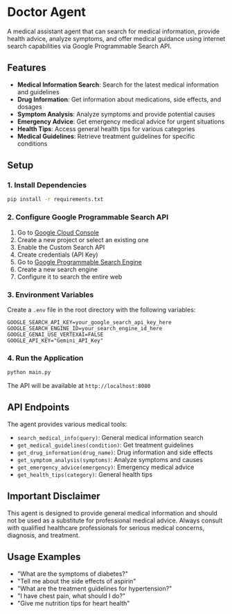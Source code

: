 # Doctor Agent

A medical assistant agent that can search for medical information, provide health advice, analyze symptoms, and offer medical guidance using internet search capabilities via Google Programmable Search API.

## Features

- **Medical Information Search**: Search for the latest medical information and guidelines
- **Drug Information**: Get information about medications, side effects, and dosages
- **Symptom Analysis**: Analyze symptoms and provide potential causes
- **Emergency Advice**: Get emergency medical advice for urgent situations
- **Health Tips**: Access general health tips for various categories
- **Medical Guidelines**: Retrieve treatment guidelines for specific conditions

## Setup

### 1. Install Dependencies

```bash
pip install -r requirements.txt
```

### 2. Configure Google Programmable Search API

1. Go to [Google Cloud Console](https://console.cloud.google.com/)
2. Create a new project or select an existing one
3. Enable the Custom Search API
4. Create credentials (API Key)
5. Go to [Google Programmable Search Engine](https://programmablesearchengine.google.com/)
6. Create a new search engine
7. Configure it to search the entire web

### 3. Environment Variables

Create a `.env` file in the root directory with the following variables:

```env
GOOGLE_SEARCH_API_KEY=your_google_search_api_key_here
GOOGLE_SEARCH_ENGINE_ID=your_search_engine_id_here
GOOGLE_GENAI_USE_VERTEXAI=FALSE
GOOGLE_API_KEY="Gemini_API_Key"
```

### 4. Run the Application

```bash
python main.py
```

The API will be available at `http://localhost:8080`

## API Endpoints

The agent provides various medical tools:

- `search_medical_info(query)`: General medical information search
- `get_medical_guidelines(condition)`: Get treatment guidelines
- `get_drug_information(drug_name)`: Drug information and side effects
- `get_symptom_analysis(symptoms)`: Analyze symptoms and causes
- `get_emergency_advice(emergency)`: Emergency medical advice
- `get_health_tips(category)`: General health tips

## Important Disclaimer

This agent is designed to provide general medical information and should not be used as a substitute for professional medical advice. Always consult with qualified healthcare professionals for serious medical concerns, diagnosis, and treatment.

## Usage Examples

- "What are the symptoms of diabetes?"
- "Tell me about the side effects of aspirin"
- "What are the treatment guidelines for hypertension?"
- "I have chest pain, what should I do?"
- "Give me nutrition tips for heart health"
